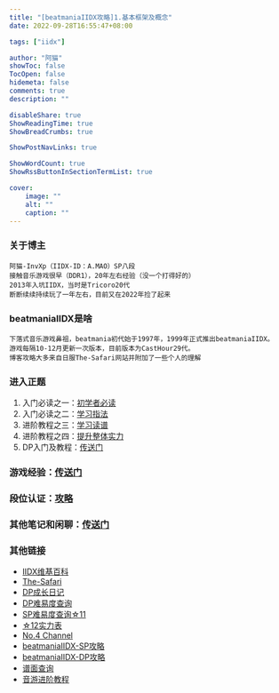 ```yaml
---
title: "[beatmaniaIIDX攻略]1.基本框架及概念"
date: 2022-09-28T16:55:47+08:00

tags: ["iidx"]

author: "阿猫"
showToc: false
TocOpen: false
hidemeta: false
comments: true
description: ""

disableShare: true
ShowReadingTime: true
ShowBreadCrumbs: true

ShowPostNavLinks: true

ShowWordCount: true
ShowRssButtonInSectionTermList: true

cover:
    image: ""
    alt: ""
    caption: ""
---
```

### 关于博主
```
阿猫-InvXp（IIDX-ID：A.MAO）SP八段
接触音乐游戏很早（DDR1），20年左右经验（没一个打得好的）
2013年入坑IIDX，当时是Tricoro20代
断断续续持续玩了一年左右，目前又在2022年捡了起来
```

### beatmaniaIIDX是啥
```
下落式音乐游戏鼻祖，beatmania初代始于1997年，1999年正式推出beatmaniaIIDX。 
游戏每隔10-12月更新一次版本，目前版本为CastHour29代。 
博客攻略大多来自日服The-Safari网站并附加了一些个人的理解
```

### 进入正题
1. 入门必读之一：[初学者必读]()
2. 入门必读之二：[学习指法]()
3. 进阶教程之三：[学习读谱]()
4. 进阶教程之四：[提升整体实力]()
5. DP入门及教程：[传送门]()

### 游戏经验：[传送门]()

### 段位认证：[攻略]()

### 其他笔记和闲聊：[传送门]()

### 其他链接
* [IIDX维基百科](https://zh.moegirl.org.cn/Beatmania_IIDX)
* [The-Safari](http://the-safari.com/)
* [DP成长日记](https://silent.hatenadiary.com/)
* [DP难易度查询](https://zasa.sakura.ne.jp/dp/rank.php)
* [SP难易度查询☆11](https://w.atwiki.jp/bemani2sp11/)
* [☆12实力表](https://sp12.iidx.app/recommends)
* [No.4 Channel](https://no4channel.xyz/)
* [beatmaniaIIDX-SP攻略](https://w.atwiki.jp/bemani2sp/)
* [beatmaniaIIDX-DP攻略](https://w.atwiki.jp/bemani2dp/)
* [谱面查询](https://textage.cc/)
* [音游进阶教程](https://w.atwiki.jp/otogeshiyouze/)